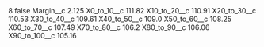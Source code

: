 <?xml version="1.0" encoding="UTF-8"?>
<CustomMetadata xmlns="http://soap.sforce.com/2006/04/metadata" xmlns:xsi="http://www.w3.org/2001/XMLSchema-instance" xmlns:xsd="http://www.w3.org/2001/XMLSchema">
    <label>8</label>
    <protected>false</protected>
    <values>
        <field>Margin__c</field>
        <value xsi:type="xsd:double">2.125</value>
    </values>
    <values>
        <field>X0_to_10__c</field>
        <value xsi:type="xsd:double">111.82</value>
    </values>
    <values>
        <field>X10_to_20__c</field>
        <value xsi:type="xsd:double">110.91</value>
    </values>
    <values>
        <field>X20_to_30__c</field>
        <value xsi:type="xsd:double">110.53</value>
    </values>
    <values>
        <field>X30_to_40__c</field>
        <value xsi:type="xsd:double">109.61</value>
    </values>
    <values>
        <field>X40_to_50__c</field>
        <value xsi:type="xsd:double">109.0</value>
    </values>
    <values>
        <field>X50_to_60__c</field>
        <value xsi:type="xsd:double">108.25</value>
    </values>
    <values>
        <field>X60_to_70__c</field>
        <value xsi:type="xsd:double">107.49</value>
    </values>
    <values>
        <field>X70_to_80__c</field>
        <value xsi:type="xsd:double">106.2</value>
    </values>
    <values>
        <field>X80_to_90__c</field>
        <value xsi:type="xsd:double">106.06</value>
    </values>
    <values>
        <field>X90_to_100__c</field>
        <value xsi:type="xsd:double">105.16</value>
    </values>
</CustomMetadata>
